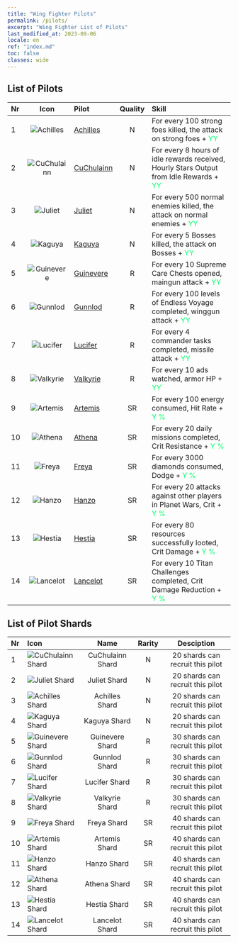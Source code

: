 ```yaml
---
title: "Wing Fighter Pilots"
permalink: /pilots/
excerpt: "Wing Fighter List of Pilots"
last_modified_at: 2023-09-06
locale: en
ref: "index.md"
toc: false
classes: wide
---
```

## List of Pilots

  |  Nr | Icon | Pilot | Quality |     Skill     |
  |:----|:----:|:----------|:-------:|:--------------|
  | 1 | ![Achilles](/images/pilots/aviator_piece_3003_p.png) | [Achilles](/pilots/Achilles) | N | For every 100 strong foes killed, the attack on strong foes + <span style="color: #03ff6b">YY</span><br/><span style="color: #000000;"></span> |
  | 2 | ![CuChulainn](/images/pilots/aviator_piece_3001_p.png) | [CuChulainn](/pilots/CuChulainn) | N | For every 8 hours of idle rewards received, Hourly Stars Output from Idle Rewards + <span style="color: #03ff6b">YY</span><br/><span style="color: #000000;"></span> |
  | 3 | ![Juliet](/images/pilots/aviator_piece_3002_p.png) | [Juliet](/pilots/Juliet) | N | For every 500 normal enemies killed, the attack on normal enemies + <span style="color: #03ff6b">YY</span><br/><span style="color: #000000;"></span> |
  | 4 | ![Kaguya](/images/pilots/aviator_piece_3004_p.png) | [Kaguya](/pilots/Kaguya) | N | For every 5 Bosses killed, the attack on Bosses + <span style="color: #03ff6b">YY</span><br/><span style="color: #000000;"></span> |
  | 5 | ![Guinevere](/images/pilots/aviator_piece_4001_p.png) | [Guinevere](/pilots/Guinevere) | R | For every 10 Supreme Care Chests opened, maingun attack + <span style="color: #03ff6b">YY</span><br/><span style="color: #000000;"></span> |
  | 6 | ![Gunnlod](/images/pilots/aviator_piece_4002_p.png) | [Gunnlod](/pilots/Gunnlod) | R | For every 100 levels of Endless Voyage completed, winggun attack + <span style="color: #03ff6b">YY</span><br/><span style="color: #000000;"></span> |
  | 7 | ![Lucifer](/images/pilots/aviator_piece_4003_p.png) | [Lucifer](/pilots/Lucifer) | R | For every 4 commander tasks completed, missile attack + <span style="color: #03ff6b">YY</span><br/><span style="color: #000000;"></span> |
  | 8 | ![Valkyrie](/images/pilots/aviator_piece_4004_p.png) | [Valkyrie](/pilots/Valkyrie) | R | For every 10 ads watched, armor HP + <span style="color: #03ff6b">YY</span><br/><span style="color: #000000;"></span> |
  | 9 | ![Artemis](/images/pilots/aviator_piece_5002_p.png) | [Artemis](/pilots/Artemis) | SR | For every 100 energy consumed, Hit Rate + <span style="color: #03ff6b">Y %</span><br/><span style="color: #000000;"></span> |
  | 10 | ![Athena](/images/pilots/aviator_piece_5004_p.png) | [Athena](/pilots/Athena) | SR | For every 20 daily missions completed, Crit Resistance + <span style="color: #03ff6b">Y %</span><br/><span style="color: #000000;"></span> |
  | 11 | ![Freya](/images/pilots/aviator_piece_5001_p.png) | [Freya](/pilots/Freya) | SR | For every 3000 diamonds consumed, Dodge + <span style="color: #03ff6b">Y %</span><br/><span style="color: #000000;"></span> |
  | 12 | ![Hanzo](/images/pilots/aviator_piece_5003_p.png) | [Hanzo](/pilots/Hanzo) | SR | For every 20 attacks against other players in Planet Wars, Crit + <span style="color: #03ff6b">Y %</span><br/><span style="color: #000000;"></span> |
  | 13 | ![Hestia](/images/pilots/aviator_piece_5005_p.png) | [Hestia](/pilots/Hestia) | SR | For every 80 resources successfully looted, Crit Damage + <span style="color: #03ff6b">Y %</span><br/><span style="color: #000000;"></span> |
  | 14 | ![Lancelot](/images/pilots/aviator_piece_5006_p.png) | [Lancelot](/pilots/Lancelot) | SR | For every 10 Titan Challenges completed, Crit Damage Reduction + <span style="color: #03ff6b">Y %</span><br/><span style="color: #000000;"></span> |

## List of Pilot Shards


  |  Nr |    Icon   |  Name  |   Rarity   | Desciption |
  |:----|:----------|:------:|:----------:|:----------:|
  | 1 | ![CuChulainn Shard](/images/pilots/CuChulainn_Shard_p.png) | CuChulainn Shard | N | 20 shards can recruit this pilot |
  | 2 | ![Juliet Shard](/images/pilots/Juliet_Shard_p.png) | Juliet Shard | N | 20 shards can recruit this pilot |
  | 3 | ![Achilles Shard](/images/pilots/Achilles_Shard_p.png) | Achilles Shard | N | 20 shards can recruit this pilot |
  | 4 | ![Kaguya Shard](/images/pilots/Kaguya_Shard_p.png) | Kaguya Shard | N | 20 shards can recruit this pilot |
  | 5 | ![Guinevere Shard](/images/pilots/Guinevere_Shard_p.png) | Guinevere Shard | R | 30 shards can recruit this pilot |
  | 6 | ![Gunnlod Shard](/images/pilots/Gunnlod_Shard_p.png) | Gunnlod Shard | R | 30 shards can recruit this pilot |
  | 7 | ![Lucifer Shard](/images/pilots/Lucifer_Shard_p.png) | Lucifer Shard | R | 30 shards can recruit this pilot |
  | 8 | ![Valkyrie Shard](/images/pilots/Valkyrie_Shard_p.png) | Valkyrie Shard | R | 30 shards can recruit this pilot |
  | 9 | ![Freya Shard](/images/pilots/Freya_Shard_p.png) | Freya Shard | SR | 40 shards can recruit this pilot |
  | 10 | ![Artemis Shard](/images/pilots/Artemis_Shard_p.png) | Artemis Shard | SR | 40 shards can recruit this pilot |
  | 11 | ![Hanzo Shard](/images/pilots/Hanzo_Shard_p.png) | Hanzo Shard | SR | 40 shards can recruit this pilot |
  | 12 | ![Athena Shard](/images/pilots/Athena_Shard_p.png) | Athena Shard | SR | 40 shards can recruit this pilot |
  | 13 | ![Hestia Shard](/images/pilots/Hestia_Shard_p.png) | Hestia Shard | SR | 40 shards can recruit this pilot |
  | 14 | ![Lancelot Shard](/images/pilots/Lancelot_Shard_p.png) | Lancelot Shard | SR | 40 shards can recruit this pilot |
